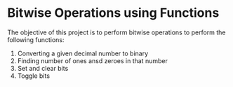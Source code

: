 # Bitwise Operations using Functions
The objective of this project is to perform bitwise operations to perform the following functions:
  1. Converting a given decimal number to binary
  2. Finding number of ones ansd zeroes in that number
  3. Set and clear bits
  4. Toggle bits
